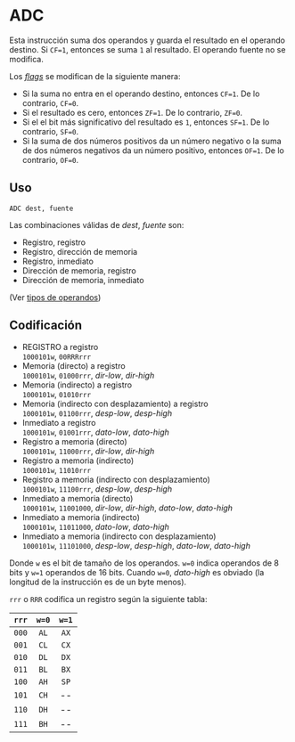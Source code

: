 # ADC

Esta instrucción suma dos operandos y guarda el resultado en el operando destino. Si `CF=1`, entonces se suma `1` al resultado. El operando fuente no se modifica.

Los [_flags_](../cpu#flags) se modifican de la siguiente manera:

- Si la suma no entra en el operando destino, entonces `CF=1`. De lo contrario, `CF=0`.
- Si el resultado es cero, entonces `ZF=1`. De lo contrario, `ZF=0`.
- Si el el bit más significativo del resultado es `1`, entonces `SF=1`. De lo contrario, `SF=0`.
- Si la suma de dos números positivos da un número negativo o la suma de dos números negativos da un número positivo, entonces `OF=1`. De lo contrario, `OF=0`.

## Uso

```vonsim
ADC dest, fuente
```

Las combinaciones válidas de _dest_, _fuente_ son:

- Registro, registro
- Registro, dirección de memoria
- Registro, inmediato
- Dirección de memoria, registro
- Dirección de memoria, inmediato

(Ver [tipos de operandos](../assembly#operandos))

## Codificación

- REGISTRO a registro  
  `1000101w`, `00RRRrrr`
- Memoria (directo) a registro  
  `1000101w`, `01000rrr`, _dir-low_, _dir-high_
- Memoria (indirecto) a registro  
  `1000101w`, `01010rrr`
- Memoria (indirecto con desplazamiento) a registro  
  `1000101w`, `01100rrr`, _desp-low_, _desp-high_
- Inmediato a registro  
  `1000101w`, `01001rrr`, _dato-low_, _dato-high_
- Registro a memoria (directo)  
  `1000101w`, `11000rrr`, _dir-low_, _dir-high_
- Registro a memoria (indirecto)  
  `1000101w`, `11010rrr`
- Registro a memoria (indirecto con desplazamiento)  
  `1000101w`, `11100rrr`, _desp-low_, _desp-high_
- Inmediato a memoria (directo)  
  `1000101w`, `11001000`, _dir-low_, _dir-high_, _dato-low_, _dato-high_
- Inmediato a memoria (indirecto)  
  `1000101w`, `11011000`, _dato-low_, _dato-high_
- Inmediato a memoria (indirecto con desplazamiento)  
  `1000101w`, `11101000`, _desp-low_, _desp-high_, _dato-low_, _dato-high_

Donde `w` es el bit de tamaño de los operandos. `w=0` indica operandos de 8 bits y `w=1` operandos de 16 bits. Cuando `w=0`, _dato-high_ es obviado (la longitud de la instrucción es de un byte menos).

`rrr` o `RRR` codifica un registro según la siguiente tabla:

| `rrr` | `w=0` | `w=1` |
| :---: | :---: | :---: |
| `000` | `AL`  | `AX`  |
| `001` | `CL`  | `CX`  |
| `010` | `DL`  | `DX`  |
| `011` | `BL`  | `BX`  |
| `100` | `AH`  | `SP`  |
| `101` | `CH`  |  --   |
| `110` | `DH`  |  --   |
| `111` | `BH`  |  --   |
